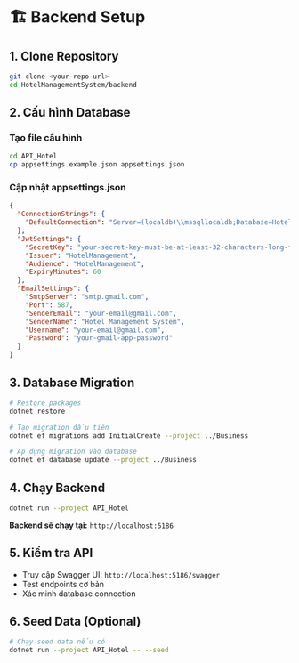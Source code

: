 # 🏗️ Backend Setup

## 1. Clone Repository
```bash
git clone <your-repo-url>
cd HotelManagementSystem/backend
```

## 2. Cấu hình Database

### Tạo file cấu hình
```bash
cd API_Hotel
cp appsettings.example.json appsettings.json
```

### Cập nhật appsettings.json
```json
{
  "ConnectionStrings": {
    "DefaultConnection": "Server=(localdb)\\mssqllocaldb;Database=HotelManagement;Trusted_Connection=true;TrustServerCertificate=true;"
  },
  "JwtSettings": {
    "SecretKey": "your-secret-key-must-be-at-least-32-characters-long-for-security",
    "Issuer": "HotelManagement", 
    "Audience": "HotelManagement",
    "ExpiryMinutes": 60
  },
  "EmailSettings": {
    "SmtpServer": "smtp.gmail.com",
    "Port": 587,
    "SenderEmail": "your-email@gmail.com",
    "SenderName": "Hotel Management System",
    "Username": "your-email@gmail.com", 
    "Password": "your-gmail-app-password"
  }
}
```

## 3. Database Migration
```bash
# Restore packages
dotnet restore

# Tạo migration đầu tiên
dotnet ef migrations add InitialCreate --project ../Business

# Áp dụng migration vào database
dotnet ef database update --project ../Business
```

## 4. Chạy Backend
```bash
dotnet run --project API_Hotel
```

**Backend sẽ chạy tại:** `http://localhost:5186`

## 5. Kiểm tra API
- Truy cập Swagger UI: `http://localhost:5186/swagger`
- Test endpoints cơ bản
- Xác minh database connection

## 6. Seed Data (Optional)
```bash
# Chạy seed data nếu có
dotnet run --project API_Hotel -- --seed
```